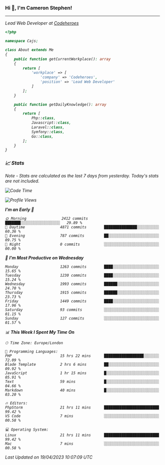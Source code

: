 ### Hi 👋, I'm Cameron Stephen!
<hr>
<p><em>Lead Web Developer at <a href="https://codeheroes.co.uk">Codeheroes</a></p>


```php
<?php

namespace Cajs;

class About extends Me
{
    public function getCurrentWorkplace(): array
    {
        return [
            'workplace' => [
                'company' => 'Codeheroes',
                'position' => 'Lead Web Developer'
            ]
        ];
    }

    public function getDailyKnowledge(): array
    {
        return [
            Php::class,
            Javascript::class,
            Laravel::class,
            Symfony::class,
            Go::class,
        ];
    }
}
```

### 📈 Stats
<p><em>Note - Stats are calculated as the last 7 days from yesterday. Today's stats are not included.</em></p>


<!--START_SECTION:waka-->
![Code Time](http://img.shields.io/badge/Code%20Time-3%2C321%20hrs%2011%20mins-blue)

![Profile Views](http://img.shields.io/badge/Profile%20Views-0-blue)

**I'm an Early 🐤** 

```text
🌞 Morning                2412 commits        ███████░░░░░░░░░░░░░░░░░░   29.89 % 
🌆 Daytime                4871 commits        ███████████████░░░░░░░░░░   60.36 % 
🌃 Evening                787 commits         ██░░░░░░░░░░░░░░░░░░░░░░░   09.75 % 
🌙 Night                  0 commits           ░░░░░░░░░░░░░░░░░░░░░░░░░   00.00 % 
```
📅 **I'm Most Productive on Wednesday** 

```text
Monday                   1263 commits        ████░░░░░░░░░░░░░░░░░░░░░   15.65 % 
Tuesday                  1230 commits        ████░░░░░░░░░░░░░░░░░░░░░   15.24 % 
Wednesday                1993 commits        ██████░░░░░░░░░░░░░░░░░░░   24.70 % 
Thursday                 1915 commits        ██████░░░░░░░░░░░░░░░░░░░   23.73 % 
Friday                   1449 commits        ████░░░░░░░░░░░░░░░░░░░░░   17.96 % 
Saturday                 93 commits          ░░░░░░░░░░░░░░░░░░░░░░░░░   01.15 % 
Sunday                   127 commits         ░░░░░░░░░░░░░░░░░░░░░░░░░   01.57 % 
```


📊 **This Week I Spent My Time On** 

```text
🕑︎ Time Zone: Europe/London

💬 Programming Languages: 
PHP                      15 hrs 22 mins      ██████████████████░░░░░░░   72.09 % 
Blade Template           2 hrs 6 mins        ██░░░░░░░░░░░░░░░░░░░░░░░   09.92 % 
JavaScript               1 hr 15 mins        █░░░░░░░░░░░░░░░░░░░░░░░░   05.91 % 
Text                     59 mins             █░░░░░░░░░░░░░░░░░░░░░░░░   04.66 % 
Markdown                 40 mins             █░░░░░░░░░░░░░░░░░░░░░░░░   03.20 % 

🔥 Editors: 
PhpStorm                 21 hrs 11 mins      █████████████████████████   99.42 % 
VS Code                  7 mins              ░░░░░░░░░░░░░░░░░░░░░░░░░   00.58 % 

💻 Operating System: 
Linux                    21 hrs 11 mins      █████████████████████████   99.42 % 
Mac                      7 mins              ░░░░░░░░░░░░░░░░░░░░░░░░░   00.58 % 
```


 Last Updated on 19/04/2023 10:07:09 UTC
<!--END_SECTION:waka-->
